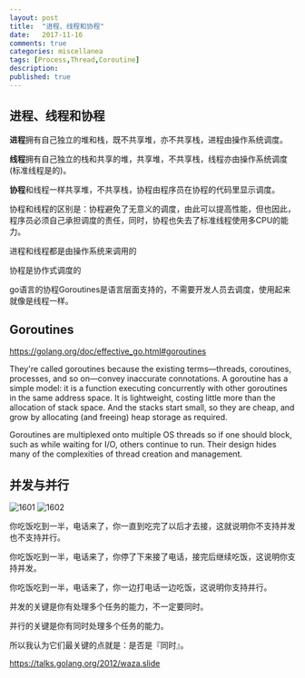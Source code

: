 ```yaml
---
layout: post
title:  "进程、线程和协程"
date:   2017-11-16
comments: true
categories: miscellanea
tags: [Process,Thread,Coroutine]
description:
published: true
---
```


## 进程、线程和协程

**进程**拥有自己独立的堆和栈，既不共享堆，亦不共享栈，进程由操作系统调度。

**线程**拥有自己独立的栈和共享的堆，共享堆，不共享栈，线程亦由操作系统调度(标准线程是的)。

**协程**和线程一样共享堆，不共享栈，协程由程序员在协程的代码里显示调度。


协程和线程的区别是：协程避免了无意义的调度，由此可以提高性能，但也因此，程序员必须自己承担调度的责任，同时，协程也失去了标准线程使用多CPU的能力。

进程和线程都是由操作系统来调用的

协程是协作式调度的

go语言的协程Goroutines是语言层面支持的，不需要开发人员去调度，使用起来就像是线程一样。



## Goroutines

https://golang.org/doc/effective_go.html#goroutines

They're called goroutines because the existing terms—threads, coroutines, processes, and so on—convey inaccurate connotations. A goroutine has a simple model: it is a function executing concurrently with other goroutines in the same address space. It is lightweight, costing little more than the allocation of stack space. And the stacks start small, so they are cheap, and grow by allocating (and freeing) heap storage as required.

Goroutines are multiplexed onto multiple OS threads so if one should block, such as while waiting for I/O, others continue to run. Their design hides many of the complexities of thread creation and management. 


## 并发与并行

<img src="{{ site.url }}/images/2017/11/1601.png" alt="1601" />

<img src="{{ site.url }}/images/2017/11/1602.jpg" alt="1602" />


你吃饭吃到一半，电话来了，你一直到吃完了以后才去接，这就说明你不支持并发也不支持并行。

你吃饭吃到一半，电话来了，你停了下来接了电话，接完后继续吃饭，这说明你支持并发。

你吃饭吃到一半，电话来了，你一边打电话一边吃饭，这说明你支持并行。

并发的关键是你有处理多个任务的能力，不一定要同时。

并行的关键是你有同时处理多个任务的能力。

所以我认为它们最关键的点就是：是否是『同时』。


https://talks.golang.org/2012/waza.slide



